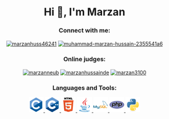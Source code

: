 <h1 align="center">Hi 👋, I'm Marzan</h1>
<h3 align="center">Connect with me:</h3>
<p align="center">
<a href="https://twitter.com/marzanhuss46241" target="blank"><img align="center" src="https://cdn.worldvectorlogo.com/logos/twitter-logo-2.svg" alt="marzanhuss46241" height="30" width="40" /></a>
<a href="https://linkedin.com/in/muhammad-marzan-hussain-2355541a6" target="blank"><img align="center" src="https://raw.githubusercontent.com/rahuldkjain/github-profile-readme-generator/master/src/images/icons/Social/linked-in-alt.svg" alt="muhammad-marzan-hussain-2355541a6" height="30" width="40" /></a>

<h3 align="center">Online judges:</h3>
<p align="center">
<a href="https://www.codechef.com/users/marzanneub" target="blank"><img align="center" src="https://cdn.jsdelivr.net/npm/simple-icons@3.1.0/icons/codechef.svg" alt="marzanneub" height="30" width="40" /></a>
<a href="https://www.hackerrank.com/marzanhussainde" target="blank"><img align="center" src="https://raw.githubusercontent.com/rahuldkjain/github-profile-readme-generator/master/src/images/icons/Social/hackerrank.svg" alt="marzanhussainde" height="30" width="40" /></a>
<a href="https://codeforces.com/profile/marzan3100" target="blank"><img align="center" src="https://raw.githubusercontent.com/rahuldkjain/github-profile-readme-generator/master/src/images/icons/Social/codeforces.svg" alt="marzan3100" height="30" width="40" /></a>
</p>

<h3 align="center">Languages and Tools:</h3>
<p align="center"> <a href="https://www.cprogramming.com/" target="_blank" rel="noreferrer"> <img src="https://raw.githubusercontent.com/devicons/devicon/master/icons/c/c-original.svg" alt="c" width="40" height="40"/> </a> <a href="https://www.w3schools.com/cpp/" target="_blank" rel="noreferrer"> <img src="https://raw.githubusercontent.com/devicons/devicon/master/icons/cplusplus/cplusplus-original.svg" alt="cplusplus" width="40" height="40"/> </a> <a href="https://www.w3.org/html/" target="_blank" rel="noreferrer"> <img src="https://raw.githubusercontent.com/devicons/devicon/master/icons/html5/html5-original-wordmark.svg" alt="html5" width="40" height="40"/> </a> <a href="https://www.java.com" target="_blank" rel="noreferrer"> <img src="https://raw.githubusercontent.com/devicons/devicon/master/icons/java/java-original.svg" alt="java" width="40" height="40"/> </a> <a href="https://www.mysql.com/" target="_blank" rel="noreferrer"> <img src="https://raw.githubusercontent.com/devicons/devicon/master/icons/mysql/mysql-original-wordmark.svg" alt="mysql" width="40" height="40"/> </a> <a href="https://www.php.net" target="_blank" rel="noreferrer"> <img src="https://raw.githubusercontent.com/devicons/devicon/master/icons/php/php-original.svg" alt="php" width="40" height="40"/> </a> <a href="https://www.python.org" target="_blank" rel="noreferrer"> <img src="https://raw.githubusercontent.com/devicons/devicon/master/icons/python/python-original.svg" alt="python" width="40" height="40"/> </a> </p>

